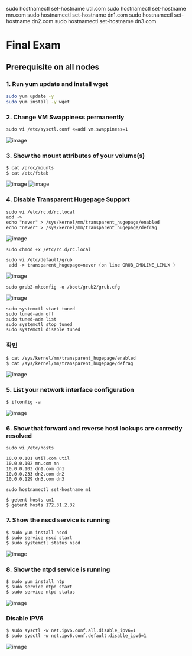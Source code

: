 sudo hostnamectl set-hostname util.com
sudo hostnamectl set-hostname mn.com
sudo hostnamectl set-hostname dn1.com
sudo hostnamectl set-hostname dn2.com
sudo hostnamectl set-hostname dn3.com

# Final Exam
## Prerequisite on all nodes

### 1. Run yum update and install wget
```bash
sudo yum update -y
sudo yum install -y wget
```

### 2. Change VM Swappiness permanently
```
sudo vi /etc/sysctl.conf <=add vm.swappiness=1
```
![image](https://user-images.githubusercontent.com/52474199/124742257-7e5b6600-df57-11eb-89ca-7836bbdfc72b.png)

### 3. Show the mount attributes of your volume(s)
```
$ cat /proc/mounts
$ cat /etc/fstab
```
![image](https://user-images.githubusercontent.com/52474199/124742812-0b062400-df58-11eb-8593-d1310d631f17.png)
![image](https://user-images.githubusercontent.com/52474199/124743022-43a5fd80-df58-11eb-9a19-21f7f1ffd910.png)

### 4. Disable Transparent Hugepage Support
```
sudo vi /etc/rc.d/rc.local
add ->
echo "never" > /sys/kernel/mm/transparent_hugepage/enabled
echo "never" > /sys/kernel/mm/transparent_hugepage/defrag
```
![image](https://user-images.githubusercontent.com/52474199/124743726-faa27900-df58-11eb-9d0e-fb311c1c7279.png)

```
sudo chmod +x /etc/rc.d/rc.local
```
```
sudo vi /etc/default/grub
 add -> transparent_hugepage=never (on line GRUB_CMDLINE_LINUX )
 ```
![image](https://user-images.githubusercontent.com/52474199/124744484-c5e2f180-df59-11eb-9f7a-537bc734e38e.png)

```
sudo grub2-mkconfig -o /boot/grub2/grub.cfg
```
![image](https://user-images.githubusercontent.com/52474199/124745041-56213680-df5a-11eb-9ec3-521fb023c4eb.png)

```
sudo systemctl start tuned
sudo tuned-adm off
sudo tuned-adm list
sudo systemctl stop tuned
sudo systemctl disable tuned
```
### 확인
```
$ cat /sys/kernel/mm/transparent_hugepage/enabled
$ cat /sys/kernel/mm/transparent_hugepage/defrag
```
![image](https://user-images.githubusercontent.com/52474199/124745838-31798e80-df5b-11eb-949c-356d1ee93b91.png)


### 5. List your network interface configuration
```
$ ifconfig -a
```
![image](https://user-images.githubusercontent.com/52474199/124746059-6d145880-df5b-11eb-8979-53395de73852.png)

### 6. Show that forward and reverse host lookups are correctly resolved
```
sudo vi /etc/hosts
```
```
10.0.0.101 util.com util
10.0.0.102 mn.com mn
10.0.0.103 dn1.com dn1
10.0.0.233 dn2.com dn2
10.0.0.129 dn3.com dn3
```
```
sudo hostnamectl set-hostname m1
```
```
$ getent hosts cm1
$ getent hosts 172.31.2.32
```

### 7. Show the nscd service is running
```
$ sudo yum install nscd
$ sudo service nscd start
$ sudo systemctl status nscd
```
![image](https://user-images.githubusercontent.com/52474199/124776128-271abd00-df7a-11eb-9739-6c58e61d9f1b.png)


### 8. Show the ntpd service is running
```
$ sudo yum install ntp
$ sudo service ntpd start
$ sudo service ntpd status
```
![image](https://user-images.githubusercontent.com/52474199/124779602-e1abbf00-df7c-11eb-8a90-ead57f9c4843.png)

### Disable IPV6
```
$ sudo sysctl -w net.ipv6.conf.all.disable_ipv6=1
$ sudo sysctl -w net.ipv6.conf.default.disable_ipv6=1
```
![image](https://user-images.githubusercontent.com/52474199/124780310-757d8b00-df7d-11eb-8d58-4ed3a2ebf3d3.png)


